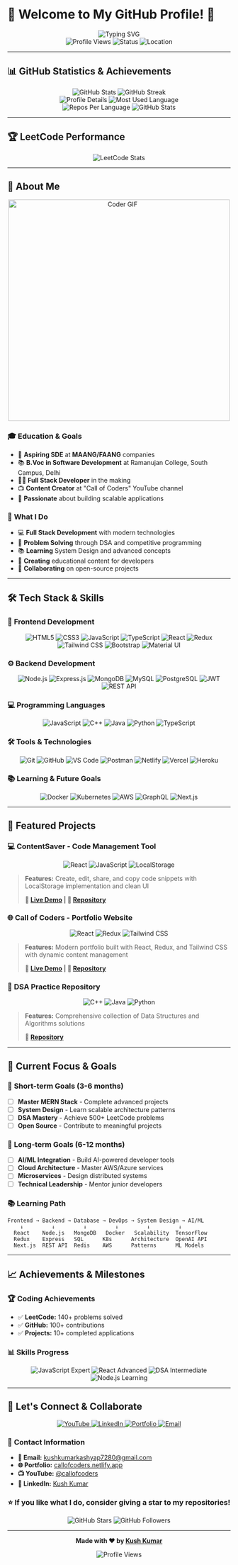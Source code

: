 # 🚀 Welcome to My GitHub Profile! 👋

<div align="center">
  <img src="https://readme-typing-svg.herokuapp.com?font=Fira+Code&weight=500&size=28&pause=1000&color=61DAFB&center=true&vCenter=true&width=435&lines=Hi+there%2C+I'm+Kush+Kumar!;Full+Stack+Developer;DSA+Enthusiast;Content+Creator" alt="Typing SVG" />
</div>

<div align="center">
  <img src="https://komarev.com/ghpvc/?username=kushkumarkashyap7280&style=flat-square&color=blue" alt="Profile Views" />
  <img src="https://img.shields.io/badge/Status-Available%20for%20Opportunities-brightgreen" alt="Status" />
  <img src="https://img.shields.io/badge/Location-Delhi%2C%20India-blue" alt="Location" />
</div>

---

## 📊 **GitHub Statistics & Achievements**

<div align="center">
  <img src="https://github-readme-stats.vercel.app/api?username=kushkumarkashyap7280&show_icons=true&theme=radical&hide_border=true&include_all_commits=true&count_private=true" alt="GitHub Stats" />
  <img src="https://github-readme-streak-stats.herokuapp.com/?user=kushkumarkashyap7280&theme=radical&hide_border=true" alt="GitHub Streak" />
</div>

<div align="center">
  <img src="https://github-profile-summary-cards.vercel.app/api/cards/profile-details?username=kushkumarkashyap7280&theme=radical" alt="Profile Details" />
  <img src="https://github-profile-summary-cards.vercel.app/api/cards/most-commit-language?username=kushkumarkashyap7280&theme=radical" alt="Most Used Language" />
</div>

<div align="center">
  <img src="https://github-profile-summary-cards.vercel.app/api/cards/repos-per-language?username=kushkumarkashyap7280&theme=radical" alt="Repos Per Language" />
  <img src="https://github-profile-summary-cards.vercel.app/api/cards/stats?username=kushkumarkashyap7280&theme=radical" alt="GitHub Stats" />
</div>

---

## 🏆 **LeetCode Performance**

<div align="center">
  <img src="https://leetcard.jacoblin.cool/kushkumarkashyap7280?theme=dark&font=baloo&ext=activity" alt="LeetCode Stats" />
</div>

---

## 🎯 **About Me**

<div align="center">
  <img src="https://media.giphy.com/media/SWoSkN6DxTszqIKEqv/giphy.gif" alt="Coder GIF" width="500">
</div>

### 🎓 **Education & Goals**

- 🎯 **Aspiring SDE** at **MAANG/FAANG** companies
- 📚 **B.Voc in Software Development** at Ramanujan College, South Campus, Delhi
- 👨‍💻 **Full Stack Developer** in the making
- 📺 **Content Creator** at "Call of Coders" YouTube channel
- 🚀 **Passionate** about building scalable applications

### 🌟 **What I Do**

- 💻 **Full Stack Development** with modern technologies
- 🧠 **Problem Solving** through DSA and competitive programming
- 📚 **Learning** System Design and advanced concepts
- 🎥 **Creating** educational content for developers
- 🤝 **Collaborating** on open-source projects

---

## 🛠️ **Tech Stack & Skills**

### 🎨 **Frontend Development**

<div align="center">
  <img src="https://img.shields.io/badge/HTML5-E34F26?style=for-the-badge&logo=html5&logoColor=white" alt="HTML5" />
  <img src="https://img.shields.io/badge/CSS3-1572B6?style=for-the-badge&logo=css3&logoColor=white" alt="CSS3" />
  <img src="https://img.shields.io/badge/JavaScript-F7DF1E?style=for-the-badge&logo=javascript&logoColor=black" alt="JavaScript" />
  <img src="https://img.shields.io/badge/TypeScript-007ACC?style=for-the-badge&logo=typescript&logoColor=white" alt="TypeScript" />
  <img src="https://img.shields.io/badge/React-20232A?style=for-the-badge&logo=react&logoColor=61DAFB" alt="React" />
  <img src="https://img.shields.io/badge/Redux-593D88?style=for-the-badge&logo=redux&logoColor=white" alt="Redux" />
  <img src="https://img.shields.io/badge/Tailwind_CSS-38B2AC?style=for-the-badge&logo=tailwind-css&logoColor=white" alt="Tailwind CSS" />
  <img src="https://img.shields.io/badge/Bootstrap-563D7C?style=for-the-badge&logo=bootstrap&logoColor=white" alt="Bootstrap" />
  <img src="https://img.shields.io/badge/Material--UI-0081CB?style=for-the-badge&logo=material-ui&logoColor=white" alt="Material UI" />
</div>

### ⚙️ **Backend Development**

<div align="center">
  <img src="https://img.shields.io/badge/Node.js-43853D?style=for-the-badge&logo=node.js&logoColor=white" alt="Node.js" />
  <img src="https://img.shields.io/badge/Express.js-404D59?style=for-the-badge&logo=express&logoColor=white" alt="Express.js" />
  <img src="https://img.shields.io/badge/MongoDB-4EA94B?style=for-the-badge&logo=mongodb&logoColor=white" alt="MongoDB" />
  <img src="https://img.shields.io/badge/MySQL-4479A1?style=for-the-badge&logo=mysql&logoColor=white" alt="MySQL" />
  <img src="https://img.shields.io/badge/PostgreSQL-316192?style=for-the-badge&logo=postgresql&logoColor=white" alt="PostgreSQL" />
  <img src="https://img.shields.io/badge/JWT-black?style=for-the-badge&logo=JSON%20web%20tokens" alt="JWT" />
  <img src="https://img.shields.io/badge/REST_API-FF6B6B?style=for-the-badge&logo=rest&logoColor=white" alt="REST API" />
</div>

### 💻 **Programming Languages**

<div align="center">
  <img src="https://img.shields.io/badge/JavaScript-F7DF1E?style=for-the-badge&logo=javascript&logoColor=black" alt="JavaScript" />
  <img src="https://img.shields.io/badge/C%2B%2B-00599C?style=for-the-badge&logo=c%2B%2B&logoColor=white" alt="C++" />
  <img src="https://img.shields.io/badge/Java-ED8B00?style=for-the-badge&logo=openjdk&logoColor=white" alt="Java" />
  <img src="https://img.shields.io/badge/Python-3776AB?style=for-the-badge&logo=python&logoColor=white" alt="Python" />
  <img src="https://img.shields.io/badge/TypeScript-007ACC?style=for-the-badge&logo=typescript&logoColor=white" alt="TypeScript" />
</div>

### 🛠️ **Tools & Technologies**

<div align="center">
  <img src="https://img.shields.io/badge/Git-F05032?style=for-the-badge&logo=git&logoColor=white" alt="Git" />
  <img src="https://img.shields.io/badge/GitHub-100000?style=for-the-badge&logo=github&logoColor=white" alt="GitHub" />
  <img src="https://img.shields.io/badge/VS_Code-007ACC?style=for-the-badge&logo=visual-studio-code&logoColor=white" alt="VS Code" />
  <img src="https://img.shields.io/badge/Postman-FF6C37?style=for-the-badge&logo=postman&logoColor=white" alt="Postman" />
  <img src="https://img.shields.io/badge/Netlify-00C7B7?style=for-the-badge&logo=netlify&logoColor=white" alt="Netlify" />
  <img src="https://img.shields.io/badge/Vercel-000000?style=for-the-badge&logo=vercel&logoColor=white" alt="Vercel" />
  <img src="https://img.shields.io/badge/Heroku-430098?style=for-the-badge&logo=heroku&logoColor=white" alt="Heroku" />
</div>

### 📚 **Learning & Future Goals**

<div align="center">
  <img src="https://img.shields.io/badge/Docker-2496ED?style=for-the-badge&logo=docker&logoColor=white" alt="Docker" />
  <img src="https://img.shields.io/badge/Kubernetes-326CE5?style=for-the-badge&logo=kubernetes&logoColor=white" alt="Kubernetes" />
  <img src="https://img.shields.io/badge/AWS-232F3E?style=for-the-badge&logo=amazon-aws&logoColor=white" alt="AWS" />
  <img src="https://img.shields.io/badge/GraphQL-E10098?style=for-the-badge&logo=graphql&logoColor=white" alt="GraphQL" />
  <img src="https://img.shields.io/badge/Next.js-000000?style=for-the-badge&logo=next.js&logoColor=white" alt="Next.js" />
</div>

---

## 🚀 **Featured Projects**

### 💻 **ContentSaver - Code Management Tool**

<div align="center">
  <img src="https://img.shields.io/badge/React-20232A?style=for-the-badge&logo=react&logoColor=61DAFB" alt="React" />
  <img src="https://img.shields.io/badge/JavaScript-F7DF1E?style=for-the-badge&logo=javascript&logoColor=black" alt="JavaScript" />
  <img src="https://img.shields.io/badge/LocalStorage-FF6B6B?style=for-the-badge" alt="LocalStorage" />
</div>

> **Features:** Create, edit, share, and copy code snippets with LocalStorage implementation and clean UI
>
> **🔗 [Live Demo](https://mycodessave.netlify.app/) | 📂 [Repository](https://github.com/kushkumarkashyap7280/ContentSaver)**

### 🌐 **Call of Coders - Portfolio Website**

<div align="center">
  <img src="https://img.shields.io/badge/React-20232A?style=for-the-badge&logo=react&logoColor=61DAFB" alt="React" />
  <img src="https://img.shields.io/badge/Redux-593D88?style=for-the-badge&logo=redux&logoColor=white" alt="Redux" />
  <img src="https://img.shields.io/badge/Tailwind_CSS-38B2AC?style=for-the-badge&logo=tailwind-css&logoColor=white" alt="Tailwind CSS" />
</div>

> **Features:** Modern portfolio built with React, Redux, and Tailwind CSS with dynamic content management
>
> **🔗 [Live Demo](https://callofcoders.netlify.app/) | 📂 [Repository](https://github.com/kushkumarkashyap7280/call-of-coders)**

### 🧠 **DSA Practice Repository**

<div align="center">
  <img src="https://img.shields.io/badge/C%2B%2B-00599C?style=for-the-badge&logo=c%2B%2B&logoColor=white" alt="C++" />
  <img src="https://img.shields.io/badge/Java-ED8B00?style=for-the-badge&logo=openjdk&logoColor=white" alt="Java" />
  <img src="https://img.shields.io/badge/Python-3776AB?style=for-the-badge&logo=python&logoColor=white" alt="Python" />
</div>

> **Features:** Comprehensive collection of Data Structures and Algorithms solutions
>
> **📂 [Repository](https://github.com/kushkumarkashyap7280/DSA.git)**

---

## 🎯 **Current Focus & Goals**

### 🚀 **Short-term Goals (3-6 months)**

- [ ] **Master MERN Stack** - Complete advanced projects
- [ ] **System Design** - Learn scalable architecture patterns
- [ ] **DSA Mastery** - Achieve 500+ LeetCode problems
- [ ] **Open Source** - Contribute to meaningful projects

### 🌟 **Long-term Goals (6-12 months)**

- [ ] **AI/ML Integration** - Build AI-powered developer tools
- [ ] **Cloud Architecture** - Master AWS/Azure services
- [ ] **Microservices** - Design distributed systems
- [ ] **Technical Leadership** - Mentor junior developers

### 📚 **Learning Path**

```
Frontend → Backend → Database → DevOps → System Design → AI/ML
    ↓         ↓         ↓         ↓         ↓         ↓
  React    Node.js   MongoDB   Docker   Scalability  TensorFlow
  Redux    Express   SQL      K8s      Architecture  OpenAI API
  Next.js  REST API  Redis    AWS      Patterns      ML Models
```

---

## 📈 **Achievements & Milestones**

### 🏆 **Coding Achievements**

- ✅ **LeetCode:** 140+ problems solved
- ✅ **GitHub:** 100+ contributions
- ✅ **Projects:** 10+ completed applications


### 📊 **Skills Progress**

<div align="center">
  <img src="https://img.shields.io/badge/JavaScript-Expert-yellow?style=for-the-badge" alt="JavaScript Expert" />
  <img src="https://img.shields.io/badge/React-Advanced-blue?style=for-the-badge" alt="React Advanced" />
  <img src="https://img.shields.io/badge/DSA-Intermediate-orange?style=for-the-badge" alt="DSA Intermediate" />
  <img src="https://img.shields.io/badge/Node.js-Learning-green?style=for-the-badge" alt="Node.js Learning" />
</div>

---

## 🤝 **Let's Connect & Collaborate**

<div align="center">
  <a href="https://youtube.com/@callofcoders">
    <img src="https://img.shields.io/badge/YouTube-Call%20of%20Coders-red?style=for-the-badge&logo=youtube&logoColor=white" alt="YouTube" />
  </a>
  <a href="https://www.linkedin.com/in/kush-kumar-b10020302/">
    <img src="https://img.shields.io/badge/LinkedIn-Connect-blue?style=for-the-badge&logo=linkedin&logoColor=white" alt="LinkedIn" />
  </a>
  <a href="https://callofcoders.netlify.app/">
    <img src="https://img.shields.io/badge/Portfolio-Visit%20Now-green?style=for-the-badge&logo=portfolio&logoColor=white" alt="Portfolio" />
  </a>
  <a href="mailto:kushkumarkashyap7280@gmail.com">
    <img src="https://img.shields.io/badge/Email-Contact%20Me-orange?style=for-the-badge&logo=gmail&logoColor=white" alt="Email" />
  </a>
</div>

### 📧 **Contact Information**

- **📧 Email:** kushkumarkashyap7280@gmail.com
- **🌐 Portfolio:** [callofcoders.netlify.app](https://callofcoders.netlify.app/)
- **📺 YouTube:** [@callofcoders](https://youtube.com/@callofcoders)
- **💼 LinkedIn:** [Kush Kumar](https://www.linkedin.com/in/kush-kumar-b10020302/)



<div align="center">
  
  ### ⭐ **If you like what I do, consider giving a star to my repositories!**
  
  <img src="https://img.shields.io/github/stars/kushkumarkashyap7280?style=social" alt="GitHub Stars" />
  <img src="https://img.shields.io/github/followers/kushkumarkashyap7280?style=social" alt="GitHub Followers" />
  
  ---
  
  **Made with ❤️ by [Kush Kumar](https://github.com/kushkumarkashyap7280)**
  
  ![Profile Views](https://komarev.com/ghpvc/?username=kushkumarkashyap7280&style=flat-square&color=blue)
</div>
